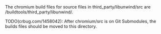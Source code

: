 The chromium build files for source files in third_party/libunwind/src are /buildtools/third_party/libunwind/.

TODO(crbug.com/1458042): After chromium/src is on Git Submodules, the builds files should be moved
to this directory.
